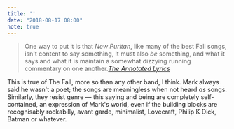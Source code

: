 ```yaml
---
title: ''
date: "2018-08-17 08:00"
note: true
---
```


<blockquote><p>One way to put it is that <cite>New Puritan</cite>, like many of the best Fall songs, isn't content to say something, it must also <em>be</em> something, and what it says and what it is maintain a somewhat dizzying running commentary on one another.<cite><a href="http://annotatedfall.doomby.com/pages/the-annotated-lyrics/new-puritan.html">The Annotated Lyrics</a></cite></p></blockquote>

This is true of The Fall, more so than any other band, I think. Mark always said he wasn't a poet; the songs are meaningless when not heard _as_ songs. Similarly, they resist genre — this saying and being are completely self-contained, an expression of Mark's world, even if the building blocks are recognisably rockabilly, avant garde, minimalist, Lovecraft, Philip K Dick, Batman or whatever.
